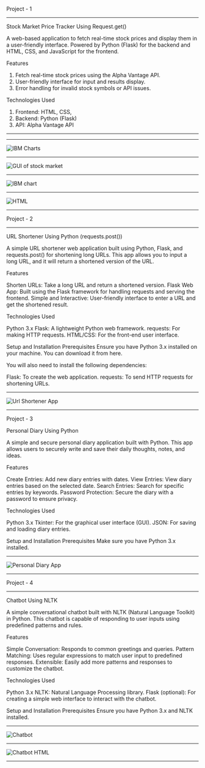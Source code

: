 Project - 1

-----------------------------------------------------------------------------------------------------------------------------------------------------------------------------------------------------------------------

Stock Market Price Tracker Using Request.get()

A web-based application to fetch real-time stock prices and display them in a user-friendly interface. Powered by Python (Flask) for the backend and HTML, CSS, and JavaScript for the frontend.

Features

1. Fetch real-time stock prices using the Alpha Vantage API.
2. User-friendly interface for input and results display.
3. Error handling for invalid stock symbols or API issues.

Technologies Used

1. Frontend: HTML, CSS, 
2. Backend: Python (Flask)
3. API: Alpha Vantage API
-----------------------------------------------------------------------------------------------------------------------------------------------------------------------------------------------------------------------
-----------------------------------------------------------------------------------------------------------------------------------------------------------------------------------------------------------------------
  ![IBM Charts ](https://github.com/user-attachments/assets/31497f59-3c77-43d5-be75-407a8b2e119e)

-----------------------------------------------------------------------------------------------------------------------------------------------------------------------------------------------------------------------

![GUI of stock market ](https://github.com/user-attachments/assets/819fc4dd-b0f6-4938-8b96-3a13b78f0e31)

-----------------------------------------------------------------------------------------------------------------------------------------------------------------------------------------------------------------------

![IBM chart](https://github.com/user-attachments/assets/3d9b09fa-2ca4-435f-96f9-d3656142f825)

-----------------------------------------------------------------------------------------------------------------------------------------------------------------------------------------------------------------------

![HTML ](https://github.com/user-attachments/assets/c03708c9-c9d6-4365-b38b-0f15763c3776)

-----------------------------------------------------------------------------------------------------------------------------------------------------------------------------------------------------------------------

Project - 2

-----------------------------------------------------------------------------------------------------------------------------------------------------------------------------------------------------------------------
URL Shortener Using Python (requests.post())

A simple URL shortener web application built using Python, Flask, and requests.post() for shortening long URLs. This app allows you to input a long URL, and it will return a shortened version of the URL.

Features

Shorten URLs: Take a long URL and return a shortened version.
Flask Web App: Built using the Flask framework for handling requests and serving the frontend.
Simple and Interactive: User-friendly interface to enter a URL and get the shortened result.

Technologies Used

Python 3.x
Flask: A lightweight Python web framework.
requests: For making HTTP requests.
HTML/CSS: For the front-end user interface.

Setup and Installation
Prerequisites
Ensure you have Python 3.x installed on your machine. You can download it from here.

You will also need to install the following dependencies:

Flask: To create the web application.
requests: To send HTTP requests for shortening URLs.

-----------------------------------------------------------------------------------------------------------------------------------------------------------------------------------------------------------------------

![Url Shortener App](https://github.com/user-attachments/assets/651aff35-24ed-41b4-aa06-f1401e3dd6eb)

-----------------------------------------------------------------------------------------------------------------------------------------------------------------------------------------------------------------------
Project - 3

Personal Diary Using Python

A simple and secure personal diary application built with Python. This app allows users to securely write and save their daily thoughts, notes, and ideas.

Features

Create Entries: Add new diary entries with dates.
View Entries: View diary entries based on the selected date.
Search Entries: Search for specific entries by keywords.
Password Protection: Secure the diary with a password to ensure privacy.

Technologies Used

Python 3.x
Tkinter: For the graphical user interface (GUI).
JSON: For saving and loading diary entries.

Setup and Installation
Prerequisites
Make sure you have Python 3.x installed.

-----------------------------------------------------------------------------------------------------------------------------------------------------------------------------------------------------------------------

![Personal Diary App](https://github.com/user-attachments/assets/17cd5653-2bdd-452d-a1da-aa312a477335)

-----------------------------------------------------------------------------------------------------------------------------------------------------------------------------------------------------------------------

Project - 4

-----------------------------------------------------------------------------------------------------------------------------------------------------------------------------------------------------------------------
Chatbot Using NLTK

A simple conversational chatbot built with NLTK (Natural Language Toolkit) in Python. This chatbot is capable of responding to user inputs using predefined patterns and rules.

Features

Simple Conversation: Responds to common greetings and queries.
Pattern Matching: Uses regular expressions to match user input to predefined responses.
Extensible: Easily add more patterns and responses to customize the chatbot.

Technologies Used

Python 3.x
NLTK: Natural Language Processing library.
Flask (optional): For creating a simple web interface to interact with the chatbot.

Setup and Installation
Prerequisites
Ensure you have Python 3.x and NLTK installed.

-----------------------------------------------------------------------------------------------------------------------------------------------------------------------------------------------------------------------

![Chatbot ](https://github.com/user-attachments/assets/56fc246c-4615-473e-bf81-8a36ba9e4070)

-----------------------------------------------------------------------------------------------------------------------------------------------------------------------------------------------------------------------

![Chatbot HTML](https://github.com/user-attachments/assets/3953cd18-1ebd-462c-b942-df38341b1a63)

-----------------------------------------------------------------------------------------------------------------------------------------------------------------------------------------------------------------------
